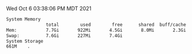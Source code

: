 Wed Oct  6 03:38:06 PM MDT 2021
```bash
System Memory
               total        used        free      shared  buff/cache   available
Mem:           7.7Gi       922Mi       4.5Gi       8.0Mi       2.3Gi       6.4Gi
Swap:          7.6Gi       227Mi       7.4Gi
System Storage
661M	.
```
